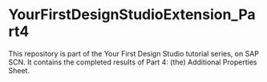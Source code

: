 # YourFirstDesignStudioExtension_Part4
This repository is part of the Your First Design Studio tutorial series, on SAP SCN. It contains the completed results of Part 4: (the) Additional Properties Sheet.
